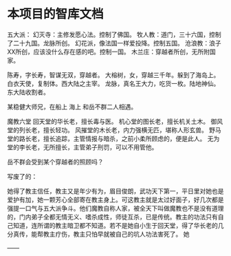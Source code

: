 # 本项目的智库文档

五大派：
幻灭寺：主修发愿心法。控制了佛国。
牧人教：道门，三十六国，控制了二十九国。龙脉所创。
幻花派，像法国一样爱投降。控制五国。
沧浪教：浪子XX所创，应该没什么存在感的吧。控制一国。
木兰庄：穿越者所创，无所附国家。

陈寿，字长寿，智谋无双，穿越者。
大榕树，女，穿越三千年。躲到了海岛上。
白衣天使，复制体。西大陆之主宰。
龙脉，真名王大力，吃货一枚。陆地神仙。东大陆收割者。

某稳健大师兄，在船上  海上 和岳不群二人相遇。

魔教六堂
回天堂的华长老，擅长毒与医。
机心堂的图长老，擅长机关土木。
御风堂的列长老，擅长轻功。
风摧堂的木长老，内力强横无匹，堪称人形玄兽。
野马堂的路长老，擅长追踪，主管情报与暗杀，之前小柔所顾虑的，便是此人。
无为堂的李长老，无所擅长，主管弟子刑罚，可以不用管他。

岳不群会受到某个穿越者的照顾吗？


写废了的：







她得了教主信任，教主又是年少有为，眉目俊朗，武功天下第一，平日里对她也是爱护有加，她一颗芳心全部寄在教主身上。可这教主就是太过好面子，好几次都是强提一口气与五大派争斗。他们魔教自称人家，被全天下叫做魔教也不是没有道理的，门内弟子全都无情无义、嗜杀成性，师徒互杀，已是传统。教主的功法只有自己知道，连所谓的教主暗卫都不知道。若不是她自小生于回天堂，得了华长老的几分真传，能帮教主疗伤，教主只怕早就被自己的坑人功法害死了。
她




——
